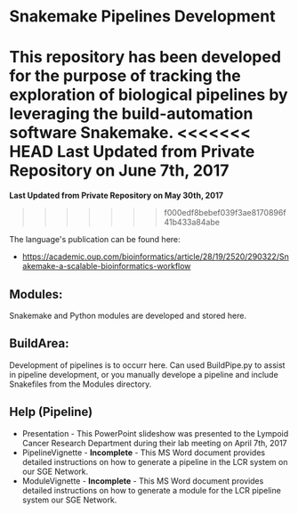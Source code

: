 # Snakemake Pipelines Development
This repository has been developed for the purpose of tracking the exploration of 
biological pipelines by leveraging the build-automation software Snakemake.
<<<<<<< HEAD
**Last Updated from Private Repository on June 7th, 2017**
=======
**Last Updated from Private Repository on May 30th, 2017**
>>>>>>> f000edf8bebef039f3ae8170896f41b433a84abe

The language's publication can be found here:
* https://academic.oup.com/bioinformatics/article/28/19/2520/290322/Snakemake-a-scalable-bioinformatics-workflow

## Modules:
Snakemake and Python modules are developed and stored here. 

## BuildArea:
Development of pipelines is to occurr here. Can used BuildPipe.py to assist in pipeline development, or
you manually develope a pipeline and include Snakefiles from the Modules directory. 

## Help (Pipeline)
* Presentation - This PowerPoint slideshow was presented to the Lympoid Cancer Research Department during their lab meeting on April 7th, 2017
* PipelineVignette -  **Incomplete** - This MS Word document provides detailed instructions on how to generate a pipeline in the LCR system on our SGE Network.
* ModuleVignette - **Incomplete** - This MS Word document provides detailed instructions 
on how to generate a module for the LCR pipeline system our SGE Network.
